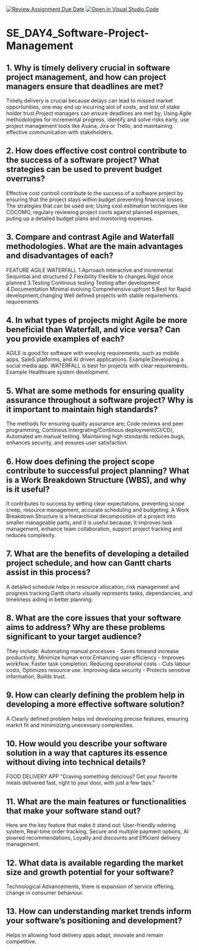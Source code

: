 [![Review Assignment Due Date](https://classroom.github.com/assets/deadline-readme-button-22041afd0340ce965d47ae6ef1cefeee28c7c493a6346c4f15d667ab976d596c.svg)](https://classroom.github.com/a/9pw6JKcu)
[![Open in Visual Studio Code](https://classroom.github.com/assets/open-in-vscode-2e0aaae1b6195c2367325f4f02e2d04e9abb55f0b24a779b69b11b9e10269abc.svg)](https://classroom.github.com/online_ide?assignment_repo_id=18439097&assignment_repo_type=AssignmentRepo)
# SE_DAY4_Software-Project-Management
## 1. Why is timely delivery crucial in software project management, and how can project managers ensure that deadlines are met?
Timely delivery is crucial because delays can lead to missed market opportunities, one may end up incurring alot of costs, and lost of stake holder trust.Project managers can ensure deadlines are met by; Using Agile methodologies for incremental progress, identify and solve risks early, use project management tools like Asana, Jira or Trello, and maintaining effective communication with stakeholders.
## 2. How does effective cost control contribute to the success of a software project? What strategies can be used to prevent budget overruns?
Effective cost controll contribute to the success of a software project by ensuring that the project stays  within budget preventing financial losses. The strategies that can be used are; Using cost estimation techniques like COCOMO, regulary reviewing project cocts against planned expenses, puting up a detailed budget plans and monitoring expenses.
## 3. Compare and contrast Agile and Waterfall methodologies. What are the main advantages and disadvantages of each?
 FEATURE            AGILE                            WATERFALL
1.Aprroach          Interactive and incremental      Sequintial and structured
2.Flexibility       Flexible to changes              Rigid once planned
3.Testing           Continous testing                Testing after development
4.Documentation     Minimal evolving                 Comprehensive upfront
5.Best for          Rapid development,changing       Well defined projects with stable requirements.
                    requirements
## 4. In what types of projects might Agile be more beneficial than Waterfall, and vice versa? Can you provide examples of each?
AGILE is good for software with eveolvig requirements, such as mobile apps, SaleS platforms, and AI driven applications. Example:Developing a social media app.
WATERFALL is best for projects with clear requirements. Example Healthcare system development. 
## 5. What are some methods for ensuring quality assurance throughout a software project? Why is it important to maintain high standards?
 The methods for ensuring quality assurance are; Code reviews and peer programming, Continous Intergrating/Continous deployment(CI/CD), Automated am manual testing. Maintaining high stsndards reduces bugs, enhances security, and ensures user satisfaction.
## 6. How does defining the project scope contribute to successful project planning? What is a Work Breakdown Structure (WBS), and why is it useful?
It contributes to success by setting clear expectations, preventing scope creep, resource management, accurate scheduling and budgeting.
A Work Breakdown Structure is a hierarchical decomposition of a project into smaller manageable parts, and it is useful because; It improves task management, enhance team collaboration, support project tracking and reduces complexity.
## 7. What are the benefits of developing a detailed project schedule, and how can Gantt charts assist in this process?
A detailed schedule helps in resource allocation, risk management and progress tracking.Gantt charts visually represents tasks, dependancies, and timeliness aiding in better planning.
## 8. What are the core issues that your software aims to address? Why are these problems significant to your target audience?
They include: Automating manual processes - Saves timeand increase productivity, Minimize human error.Enhancing user efficiency - Improves workflow, Faster task completion. Reducing operational costs - Cuts labour costs, Optimizes resource use. Improving data security - Protects sensitive information, Builds trust.
## 9. How can clearly defining the problem help in developing a more effective software solution?
A Clearly defined problem helps ind developing precise features, ensuring markrt fit and minimizizng unecessary complexities.
## 10. How would you describe your software solution in a way that captures its essence without diving into technical details?
FOOD DELIVERY APP
"Craving something delicious? Get your favorite meals delivered fast, right to your door, with just a few taps."
## 11. What are the main features or functionalities that make your software stand out?
Here are the key feature that make it stand out: User-friendly odering system, Real-time order tracking, Secure and multiple payment options, AI powred recommendations, Loyalty and discounts and Efficient delivery management.
## 12. What data is available regarding the market size and growth potential for your software?
Technological Advancements, there is expansion of service offering, change in consumer behaviour.
## 13. How can understanding market trends inform your software’s positioning and development?
Helps in allowing food delivery apps adapt, innovate and remain competitive.
